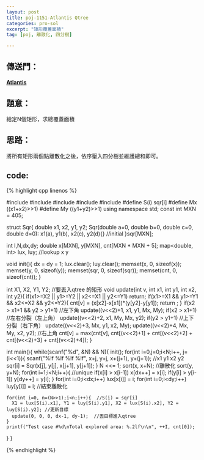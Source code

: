 ```yaml
---
layout: post
title: poj-1151-Atlantis Qtree
categories: pro-sol
excerpt: "矩形覆蓋面積"
tag: [poj, 離散化, 四分樹]

---
```


## 傳送門：

#### [Atlantis](http://poj.org/problem?id=1151)

## 題意：
  
給定N個矩形，求總覆蓋面積

## 思路：

將所有矩形兩個點離散化之後，依序壓入四分樹並維護總和即可。

## code:

{% highlight cpp linenos %}

#include <iostream>
#include <cmath>
#include <cstring>
#include <algorithm>
#include <map>
#define S(i) sqr[i]
#define Mx ((x1+x2)>>1)
#define My ((y1+y2)>>1)
using namespace std;
const int MXN = 405;

struct Sqr{
  double x1, x2, y1, y2;
  Sqr(double a=0, double b=0, double c=0, double d=0):
    x1(a), y1(b), x2(c), y2(d){}  //initial
}sqr[MXN];

int I,N,dx,dy;
double x[MXN], y[MXN], cnt[MXN * MXN + 5];
map<double, int> lux, luy; //lookup x y

void init(){
  dx = dy = 1;
  lux.clear();
  luy.clear();
  memset(x, 0, sizeof(x));
  memset(y, 0, sizeof(y));
  memset(sqr, 0, sizeof(sqr));
  memset(cnt, 0, sizeof(cnt));
}

int X1, X2, Y1, Y2; //要丟入qtree 的矩形
void update(int v, int x1, int y1, int x2, int y2){
  if(x1>=X2 || y1>=Y2 || x2<=X1 || y2<=Y1) return;
  if(x1>=X1 && y1>=Y1 && x2<=X2 && y2<=Y2){
    cnt[v] = (x[x2]-x[x1])*(y[y2]-y[y1]);
    return ;
  }
  if(x2 > x1+1 && y2 > y1+1) //左下角
    update((v<<2)+1, x1, y1, Mx, My);
  if(x2 > x1+1)  //左右分裂（左上角）
    update((v<<2)+2, x1, My, Mx, y2);
  if(y2 > y1+1)  //上下分裂（右下角）
    update((v<<2)+3, Mx, y1, x2, My);
  update((v<<2)+4, Mx, My, x2, y2); //右上角
  cnt[v] = max(cnt[v], cnt[(v<<2)+1] + cnt[(v<<2)+2] + cnt[(v<<2)+3] + cnt[(v<<2)+4]);
}

int main(){
  while(scanf("%d", &N) && N){
    init();
    for(int i=0,j=0;i<N;i++, j=(i<<1)){
      scanf("%lf %lf %lf %lf", x+j, y+j, x+(j+1), y+(j+1)); //x1 y1 x2 y2
      sqr[i] = Sqr(x[j], y[j], x[j+1], y[j+1]);
    }
    N <<= 1;
    sort(x, x+N); //離散化
    sort(y, y+N);
    for(int i=1;i<N;i++){ //unique
      if(x[i] > x[i-1])
        x[dx++] = x[i];
      if(y[i] > y[i-1])
        y[dy++] = y[i]; 
    }
    for(int i=0;i<dx;i++) lux[x[i]] = i;
    for(int i=0;i<dy;i++) luy[y[i]] = i;  //結束離散化

    for(int i=0, n=(N>>1);i<n;i++){  //S(i) = sqr[i]
      X1 = lux[S(i).x1], Y1 = luy[S(i).y1], X2 = lux[S(i).x2], Y2 = luy[S(i).y2]; //更新目標
      update(0, 0, 0, dx-1, dy-1);  //丟目標進入qtree
    }
    printf("Test case #%d\nTotal explored area: %.2lf\n\n", ++I, cnt[0]);
  }
}

{% endhighlight %}
